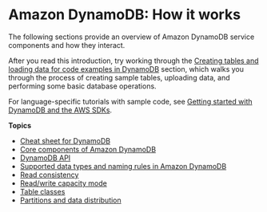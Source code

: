 # Amazon DynamoDB: How it works<a name="HowItWorks"></a>

The following sections provide an overview of Amazon DynamoDB service components and how they interact\.

After you read this introduction, try working through the [Creating tables and loading data for code examples in DynamoDB](SampleData.md) section, which walks you through the process of creating sample tables, uploading data, and performing some basic database operations\. 

For language\-specific tutorials with sample code, see [Getting started with DynamoDB and the AWS SDKs](GettingStarted.md)\.

**Topics**
+ [Cheat sheet for DynamoDB](CheatSheet.md)
+ [Core components of Amazon DynamoDB](HowItWorks.CoreComponents.md)
+ [DynamoDB API](HowItWorks.API.md)
+ [Supported data types and naming rules in Amazon DynamoDB](HowItWorks.NamingRulesDataTypes.md)
+ [Read consistency](HowItWorks.ReadConsistency.md)
+ [Read/write capacity mode](HowItWorks.ReadWriteCapacityMode.md)
+ [Table classes](HowItWorks.TableClasses.md)
+ [Partitions and data distribution](HowItWorks.Partitions.md)